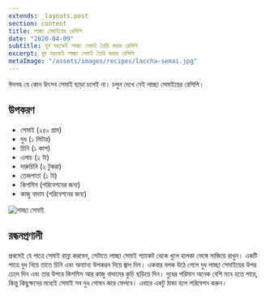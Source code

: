 ```yaml
---
extends: _layouts.post
section: content
title: লাচ্ছা সেমাইয়ের রেসিপি
date: "2020-04-09"
subtitle: খুব সহজেই লাচ্ছা সেমাই তৈরি করার রেসিপি
excerpt: খুব সহজেই লাচ্ছা সেমাই তৈরি করার রেসিপি
metaImage: "/assets/images/recipes/laccha-semai.jpg"
---
```


ঈদসহ যে কোন উৎসব সেমাই ছাড়া চলেই না। চলুন দেখে নেই লাচ্ছা সেমাইয়ের রেসিপি।

## উপকরণ

- সেমাই (২৫০ গ্রাম)
- দুধ (১ লিটার)
- চিনি (১ কাপ)
- এলাচ (২ টা)
- দারুচিনি (২ টুকরা)
- তেজপাতা (১ টা)
- কিশমিস (পরিবেশনের জন্য)
- কাজু বাদাম (পরিবেশনের জন্য)

![লাচ্ছা সেমাই](/assets/images/recipes/laccha-semai.jpg)

## রন্ধনপ্রণালী

প্রথমেই যে পাত্রে সেমাই রান্না করবেন, সেটাতে লাচ্ছা সেমাই প্যাকেট থেকে খুলে হালকা ভেঙ্গে সাজিয়ে রাখুন। একটি
পাত্রে দুধ নিয়ে তাতে চিনি এবং অন্যান্য উপকরন দিয়ে জ্বাল দিন। একবার বলক উঠে গেলে দুধ লাচ্ছা সেমাইয়ের উপর
ঢেলে দিন এবং তার উপরে কিশমিস আর কাজু বাদামের কুচি ছড়িয়ে দিন। দুধের পরিমান অনেক বেশি মনে হতে পারে,
কিন্তু কিছুক্ষনের মধ্যেই সেমাই সব দুধ শোষন করে ফেলবে। এবারে একটু ঠান্ডা হলে পরিবেশন করুন।
